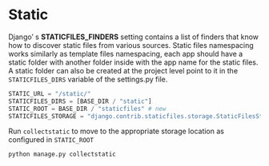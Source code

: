 # Static

Django’ s **STATICFILES_FINDERS** setting contains a list of finders that know how to discover static files from
various sources. Static files namespacing works similarly as template files namespacing, each app should have a static
folder with another folder inside with the app name for the static files. A static folder can also be created at the
project level point to it in the `STATICFILES_DIRS` variable of the settings.py file.

```python
STATIC_URL = "/static/"
STATICFILES_DIRS = [BASE_DIR / "static"]
STATIC_ROOT = BASE_DIR / "staticfiles" # new
STATICFILES_STORAGE = "django.contrib.staticfiles.storage.StaticFilesStorage"
```

Run `collectstatic` to move to the appropriate storage location as configured in `STATIC_ROOT`

```bash
python manage.py collectstatic
```